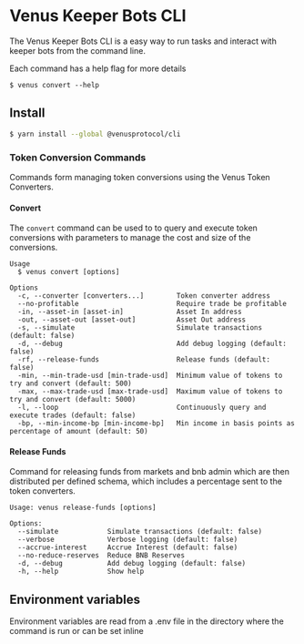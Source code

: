 # Venus Keeper Bots CLI

The Venus Keeper Bots CLI is a easy way to run tasks and interact with keeper bots from the command line.

Each command has a help flag for more details

```
$ venus convert --help
```

## Install

```bash
$ yarn install --global @venusprotocol/cli
```

### Token Conversion Commands

Commands form managing token conversions using the Venus Token Converters.

#### Convert

The `convert` command can be used to to query and execute token conversions with parameters to manage the cost and size of the conversions.

```
Usage
  $ venus convert [options]

Options
  -c, --converter [converters...]        Token converter address
  --no-profitable                        Require trade be profitable
  -in, --asset-in [asset-in]             Asset In address
  -out, --asset-out [asset-out]          Asset Out address
  -s, --simulate                         Simulate transactions (default: false)
  -d, --debug                            Add debug logging (default: false)
  -rf, --release-funds                   Release funds (default: false)
  -min, --min-trade-usd [min-trade-usd]  Minimum value of tokens to try and convert (default: 500)
  -max, --max-trade-usd [max-trade-usd]  Maximum value of tokens to try and convert (default: 5000)
  -l, --loop                             Continuously query and execute trades (default: false)
  -bp, --min-income-bp [min-income-bp]   Min income in basis points as percentage of amount (default: 50)
```

#### Release Funds

Command for releasing funds from markets and bnb admin which are then distributed per defined schema, which includes a percentage sent to the token converters.

```
Usage: venus release-funds [options]

Options:
  --simulate            Simulate transactions (default: false)
  --verbose             Verbose logging (default: false)
  --accrue-interest     Accrue Interest (default: false)
  --no-reduce-reserves  Reduce BNB Reserves
  -d, --debug           Add debug logging (default: false)
  -h, --help            Show help
```

## Environment variables

Environment variables are read from a .env file in the directory where the command is run or can be set inline
